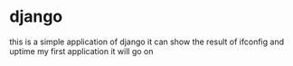 # django
this is a simple application of django
it can show the result of  ifconfig and uptime
my first application
it will go on
